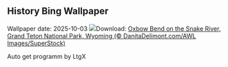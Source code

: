 ## History Bing Wallpaper
Wallpaper date: 2025-10-03
![](https://www.bing.com/th?id=OHR.OxbowBend_EN-US8471628790_UHD.jpg&w=1000)Download: [Oxbow Bend on the Snake River, Grand Teton National Park, Wyoming (© DanitaDelimont.com/AWL Images/SuperStock)](https://www.bing.com/th?id=OHR.OxbowBend_EN-US8471628790_UHD.jpg)

Auto get programm by LtgX
